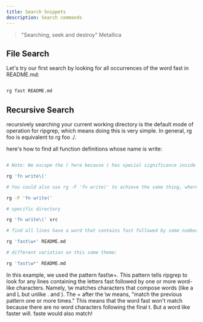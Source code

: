 ```yaml
---
title: Search Snippets 
description: Search commands
---
```


> "Searching, seek and destroy"
> Metallica

## File Search

Let's try our first search by looking for all occurrences of the word fast in README.md:

```sh

rg fast README.md

```

## Recursive Search

recursively searching your current working directory is the default mode of operation for ripgrep, which means doing this is very simple.
In general, rg foo is equivalent to rg foo ./.

here's how to find all function definitions whose name is write:

```sh

# Note: We escape the ( here because ( has special significance inside regular expressions.

rg 'fn write\('

# You could also use rg -F 'fn write(' to achieve the same thing, where -F interprets your pattern as a literal string instead of a regular expression.

rg -F 'fn write('

# specific directory

rg 'fn write\(' src

# find all lines have a word that contains fast followed by some number of other letters

rg 'fast\w+' README.md

# different variation on this same theme:

rg 'fast\w*' README.md

```

In this example, we used the pattern fast\w+. This pattern tells ripgrep to look for any lines containing the letters fast followed by one or more word-like characters. Namely, \w matches characters that compose words (like a and L but unlike . and  ). The + after the \w means, "match the previous pattern one or more times." This means that the word fast won't match because there are no word characters following the final t. But a word like faster will. faste would also match!
